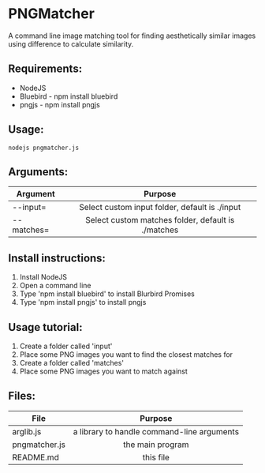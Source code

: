 PNGMatcher
======
A command line image matching tool for finding aesthetically similar images using difference to calculate similarity.

Requirements:
------
  - NodeJS
  - Bluebird - npm install bluebird
  - pngjs - npm install pngjs
	
Usage:
------
	nodejs pngmatcher.js 

Arguments:
------

| Argument            | Purpose                                                 |
| --------------------|:-------------------------------------------------------:|
| --input=<folder>    | Select custom input folder, default is ./input          |
| --matches=<folder>  | Select custom matches folder, default is ./matches      |
	
Install instructions:
------
1. Install NodeJS
2. Open a command line
3. Type 'npm install bluebird' to install Blurbird Promises
4. Type 'npm install pngjs' to install pngjs

Usage tutorial:
------
1. Create a folder called 'input'
2. Place some PNG images you want to find the closest matches for
3. Create a folder called 'matches'
4. Place some PNG images you want to match against

Files:
------
| File           | Purpose                            |
| -------------- |:-------------------------------------------:|
| arglib.js      | a library to handle command-line arguments  |
| pngmatcher.js  | the main program                            |
| README.md      | this file                                   |
